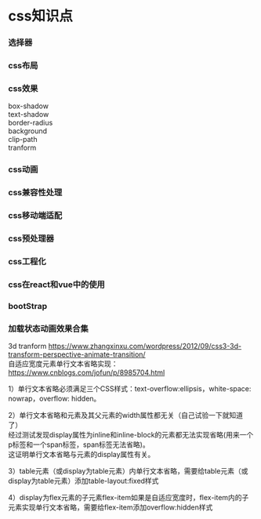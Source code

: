 # css知识点    
### 选择器    
### css布局    
### css效果    
box-shadow   
text-shadow  
border-radius   
background  
clip-path  
tranform   

### css动画   
### css兼容性处理    
### css移动端适配      
### css预处理器    
### css工程化     
### css在react和vue中的使用   
### bootStrap   
### 加载状态动画效果合集   
3d tranform <https://www.zhangxinxu.com/wordpress/2012/09/css3-3d-transform-perspective-animate-transition/>     
自适应宽度元素单行文本省略实现：<https://www.cnblogs.com/jofun/p/8985704.html>    

1）单行文本省略必须满足三个CSS样式：text-overflow:ellipsis，white-space: nowrap，overflow: hidden。

2）单行文本省略和元素及其父元素的width属性都无关（自己试验一下就知道了）   
经过测试发现display属性为inline和inline-block的元素都无法实现省略(用来一个p标签和一个span标签，span标签无法省略)。    
这证明单行文本省略与元素的display属性有关。

3）table元素（或display为table元素）内单行文本省略，需要给table元素（或display为table元素）添加table-layout:fixed样式

4）display为flex元素的子元素flex-item如果是自适应宽度时，flex-item内的子元素实现单行文本省略，需要给flex-item添加overflow:hidden样式 
